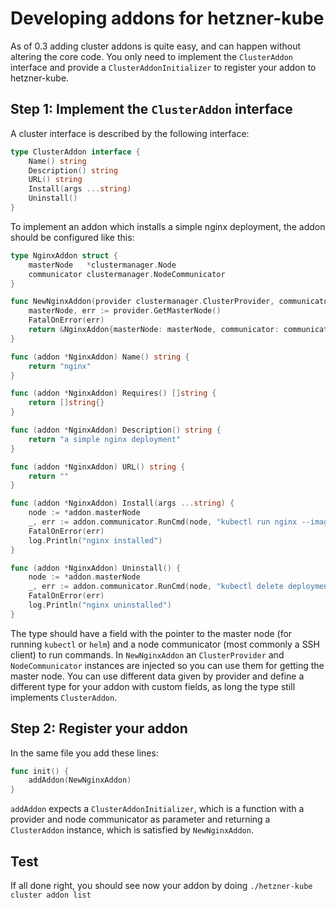 # Developing addons for hetzner-kube

As of 0.3 adding cluster addons is quite easy, and can happen without altering the core code.
You only need to implement the `ClusterAddon` interface and provide a `ClusterAddonInitializer` to
register your addon to hetzner-kube.


## Step 1: Implement the `ClusterAddon` interface

A cluster interface is described by the following interface:

```go
type ClusterAddon interface {
	Name() string
	Description() string
	URL() string
	Install(args ...string)
	Uninstall()
}
```

To implement an addon which installs a simple nginx deployment, the addon should be configured like this:


```go
type NginxAddon struct {
	masterNode   *clustermanager.Node
	communicator clustermanager.NodeCommunicator
}

func NewNginxAddon(provider clustermanager.ClusterProvider, communicator clustermanager.NodeCommunicator) ClusterAddon {
	masterNode, err := provider.GetMasterNode()
	FatalOnError(err)
	return &NginxAddon{masterNode: masterNode, communicator: communicator}
}

func (addon *NginxAddon) Name() string {
	return "nginx"
}

func (addon *NginxAddon) Requires() []string {
	return []string{}
}

func (addon *NginxAddon) Description() string {
	return "a simple nginx deployment"
}

func (addon *NginxAddon) URL() string {
	return ""
}

func (addon *NginxAddon) Install(args ...string) {
	node := *addon.masterNode
	_, err := addon.communicator.RunCmd(node, "kubectl run nginx --image nginx")
	FatalOnError(err)
	log.Println("nginx installed")
}

func (addon *NginxAddon) Uninstall() {
	node := *addon.masterNode
	_, err := addon.communicator.RunCmd(node, "kubectl delete deployment nginx")
	FatalOnError(err)
	log.Println("nginx uninstalled")
}
```

The type should have a field with the pointer to the master node (for running `kubectl` or `helm`) and a node communicator 
(most commonly a SSH client) to run commands. In `NewNginxAddon` an `ClusterProvider` and `NodeCommunicator` instances are injected
so you can use them for getting the master node. You can use different data given by provider and define a different
type for your addon with custom fields, as long the type still implements `ClusterAddon`.

## Step 2: Register your addon

In the same file you add these lines:

```go
func init() {
	addAddon(NewNginxAddon)
}
```

`addAddon` expects a `ClusterAddonInitializer`, which is a function with a provider and node communicator as parameter 
and returning a `ClusterAddon` instance, which is satisfied by `NewNginxAddon`.


## Test

If all done right, you should see now your addon by doing `./hetzner-kube cluster addon list`
